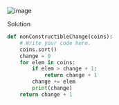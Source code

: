 ![image](https://user-images.githubusercontent.com/11685096/148648457-b763dafb-7fe9-4137-b27a-26be20564d5e.png)

Solution
```python
def nonConstructibleChange(coins):
    # Write your code here.
	coins.sort()
	change = 0
	for elem in coins:
		if elem > change + 1:
			return change + 1
		change += elem
		print(change)
	return change + 1

```
